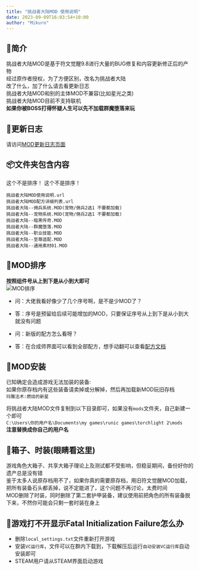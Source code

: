 ```yaml
---
title: "挑战者大陆MOD 使用说明"
date: 2023-09-09T16:03:54+10:00
author: "Mikuro"
---
```

## 🚀简介
挑战者大陆MOD是基于符文觉醒9.8进行大量的BUG修复和内容更新修正后的产物  
经过原作者授权，为了方便区别，改名为挑战者大陆  
改了什么，加了什么请去看更新日志  
挑战者大陆MOD和别的主体MOD不兼容(比如星光之类)  
挑战者大陆MOD目前不支持联机  
**如果你被BOSS打得怀疑人生可以先不加载群魔堕落来玩**


## 📝更新日志
请访问[MOD更新日志页面](https://tl2-mod.chr.moe/posts/imba-mod-changelog/)

## 📦️文件夹包含内容
这个不是排序！
这个不是排序！
```
挑战者大陆MOD使用说明.url  
挑战者大陆MOD配方详细列表.url  
挑战者大陆--佣兵系统.MOD(宠物/佣兵2选1 不要都加载)
挑战者大陆--宠物系统.MOD(宠物/佣兵2选1 不要都加载)
挑战者大陆--暗黑传奇.MOD
挑战者大陆--群魔堕落.MOD
挑战者大陆--职业技能.MOD
挑战者大陆--至尊适配.MOD
挑战者大陆--通用素材01.MOD
```

## 🚩MOD排序  
**按照组件号从上到下是从小到大即可**  
![MOD排序](https://tl2-mod.chr.moe/posts/post-img/mod-order.png)
- 问：大佬我看好像少了几个序号啊，是不是少MOD了？
- 答：序号是预留给后续可能增加的MOD，只要保证序号从上到下是从小到大就没有问题

- 问：新版的配方怎么看呀？
- 答：在合成师界面可以看到全部配方，想手动翻可以查看[配方文档](https://docs.qq.com/doc/DYkRIZUFhaWdBckRI)

## 🔧MOD安装
已知确定会造成游戏无法加装的装备:  
如果你原存档内有这些装备请卖掉或分解掉，然后再加载新MOD玩旧存档  
`玛雅法术:燃烧的新星`

将挑战者大陆MOD文件复制到以下目录即可，如果没有`mods`文件夹，自己新建一个即可  
`C:\Users\你的用户名\Documents\my games\runic games\torchlight 2\mods`  
**注意替换成你自己的用户名**  

## 👀箱子、时装(眼睛看这里)
游戏角色大箱子、共享大箱子理论上及测试都不受影响，但稳妥期间，备份好你的遗产总是没有错  
鉴于太多人说原存档用不了，如果你真的需要原存档，用旧符文觉醒MOD加载，把所有装备石头都丢掉，说不定能进了，这个问题不再讨论，太费时间  
MOD删除了时装，同时删除了第二套护甲装备，建议使用前把角色的所有装备脱下来，不然你可能会只剩一套时装在身上  

## 💬游戏打不开显示Fatal Initialization Failure怎么办  
- 删除`local_settings.txt`文件重新打开游戏
- 安装`VC运行库`，文件可以在群内下载到，下载解压后运行`自动安装VC运行库`自动安装即可
- STEAM用户请从STEAM界面启动游戏  


